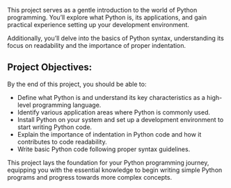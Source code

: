 This project serves as a gentle introduction to the world of Python programming. You’ll explore what Python is, its applications, and gain practical experience setting up your development environment.

Additionally, you’ll delve into the basics of Python syntax, understanding its focus on readability and the importance of proper indentation.

## Project Objectives:

By the end of this project, you should be able to:

- Define what Python is and understand its key characteristics as a high-level programming language.
- Identify various application areas where Python is commonly used.
- Install Python on your system and set up a development environment to start writing Python code.
- Explain the importance of indentation in Python code and how it contributes to code readability.
- Write basic Python code following proper syntax guidelines.

This project lays the foundation for your Python programming journey, equipping you with the essential knowledge to begin writing simple Python programs and progress towards more complex concepts.
